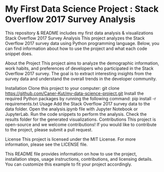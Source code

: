 # My First Data Science Project : Stack Overflow 2017 Survey Analysis
This repository & README includes my first data analysis &amp; visualizations
Stack Overflow 2017 Survey Analysis
This project analyzes the Stack Overflow 2017 survey data using Python programming language. Below, you can find information about how to use the project and what each code snippet does.

About the Project
This project aims to analyze the demographic information, work habits, and preferences of developers who participated in the Stack Overflow 2017 survey. 
The goal is to extract interesting insights from the survey data and understand the overall trends in the developer community.

Installation
Clone this project to your computer: git clone https://github.com/Caner-Kut/my-data-science-project.git
Install the required Python packages by running the following command: pip install -r requirements.txt
Usage
Add the Stack Overflow 2017 survey data to the data folder.
Open the analysis.ipynb file with Jupyter Notebook or JupyterLab.
Run the code snippets to perform the analysis.
Check the results folder for the generated visualizations.
Contributions
This project is open-source and we welcome contributions! If you would like to contribute to the project, please submit a pull request.

License
This project is licensed under the MIT License. For more information, please see the LICENSE file.

This README file provides information on how to use the project, installation steps, usage instructions, contributions, and licensing details. You can customize this example to fit your project accordingly.

